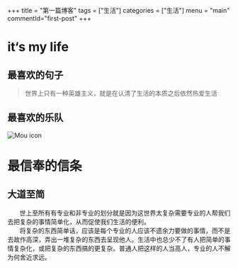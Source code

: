 +++
title = "第一篇博客"
tags = ["生活"]
categories = ["生活"]
menu = "main"
commentId="first-post"
+++
# it‘s my life
## 最喜欢的句子
> 世界上只有一种英雄主义，就是在认清了生活的本质之后依然热爱生活

## 最喜欢的乐队
![Mou icon](https://timgsa.baidu.com/timg?image&quality=80&size=b9999_10000&sec=1533356950841&di=8fa2970a323e3a4e2365a4824a5044b2&imgtype=0&src=http%3A%2F%2Fimage.jijidown.com%2Fv1%2Fimage%3Fav%3D12509347%26url%3Dhttps%3A%2F%2Fi0.hdslb.com%2Fbfs%2Farchive%2Ffd12b68a28d2ccb7959702ea8ead0c9081ccf270.jpg%26sign%3DD8A38CA52320633A94421BBEC6F572C7)

# 最信奉的信条
## 大道至简
 &#160; &#160; &#160; &#160;世上至所有有专业和非专业的划分就是因为这世界太复杂需要专业的人帮我们去把复杂的事情简单化，从而促使我们生活的便利。	
 &#160; &#160; &#160; &#160;将复杂的东西简单话，应该是每个专业的人应该不遗余力要做的事情，而不是去故作高深，弄出一堆复杂的东西去呈现他人。生活中也总少不了有人把简单的事情复杂化，或把复杂的东西搞的更复杂。普通人把这样的人当高人，专业的人不解为何舍近求远。
